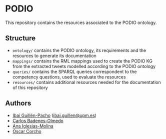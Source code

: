 # PODIO

This repository contains the resources associated to the PODIO ontology.

## Structure
* `ontology/` contains the PODIO ontology, its requirements and the resources to generate its documentation
* `mappings/` contains the RML mappings used to create the PODIO KG from the extracted tweets modelled according to the PODIO ontology
* `queries/` contains the SPARQL queries correspondent to the competency questions, used to evaluate the resources
* `resources/` contains additional resources needed for the documentation of this repository

## Authors
* [Ibai Guillén-Pacho](https://github.com/Ibaii99) ([ibai.guillen@upm.es](mailto:ibai.guillen@upm.es))
* [Carlos Badenes-Olmedo](https://github.com/cbadenes)
* [Ana Iglesias-Molina](https://github.com/anaigmo)
* [Oscar Corcho](https://github.com/ocorcho)
